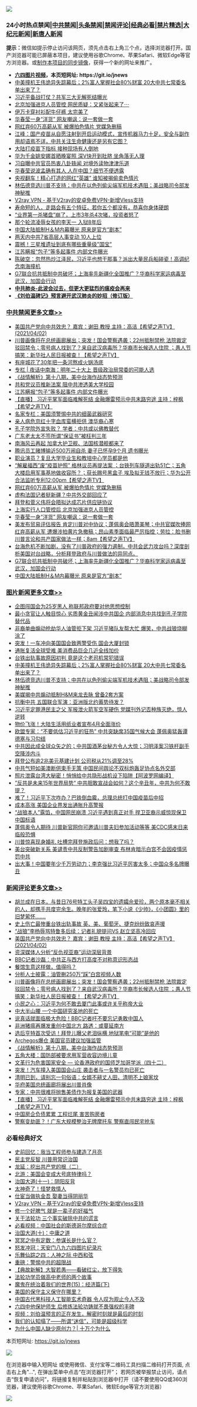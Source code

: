 ![](https://raw.githubusercontent.com/fqnews/bnews/master/64photo/fqnews-qr.jpg)

<div id="tt">
<h3>24小时热点禁闻|<a href="#%E4%B8%AD%E5%85%B1%E7%A6%81%E9%97%BB%E6%9B%B4%E5%A4%9A%E6%96%87%E7%AB%A0">中共禁闻</a>|<a href="#%E5%9B%BE%E7%89%87%E6%96%B0%E9%97%BB%E6%9B%B4%E5%A4%9A%E6%96%87%E7%AB%A0">头条禁闻</a>|<a href="#%E6%96%B0%E9%97%BB%E8%AF%84%E8%AE%BA%E6%9B%B4%E5%A4%9A%E6%96%87%E7%AB%A0">禁闻评论|<a href="#%E5%BF%85%E7%9C%8B%E7%BB%8F%E5%85%B8%E5%A5%BD%E6%96%87">经典必看|<a href="/video.md#%E7%A6%81%E7%89%87%E7%B2%BE%E9%80%89">禁片精选</a>|<a href="https://github.com/fqnews/djy/blob/master/gb/nf1351518.md#1">大纪元新闻</a>|<a href="https://github.com/fqnews/ntdtv/blob/master/gb/prog204.md#1">新唐人新闻</a></h3>
<div><b>提示：</b>微信如提示停止访问该网页，须先点击右上角三个点，选择浏览器打开。国产浏览器可能已屏蔽本项目，建议使用谷歌Chrome、苹果Safari、微软Edge等官方浏览器。或<a href="https://github.com/fqnews/bnews/blob/master/%E5%88%B6%E4%BD%9Cgit%E7%A6%81%E9%97%BB%E9%95%9C%E5%83%8F.md">制作本项目的同步镜像</a>，获得一个新的网址来推广。</div>
<ul>
<li><b><a href="http://d1.bdrive.tk/64.mp4" target="_blank">六四图片视频</a>，本页短网址: https://git.io/jnews</b></li>
<li><a href="/topimagenews/20210402/1517957.md">中美撞机王伟诡异失踪幕后；2%富人掌握社会80%财富 20大中共七常委名单出来了？</a></li>
<li><a href="/cbnews/20210402/1517979.md">习近平备战打仗？共军三大无解死结曝光</a></li>
<li><a href="/cbnews/20210402/1518062.md">北京加强进京人员管控 网民质疑：又紧张起来了⋯</a></li>
<li><a href="/cnnews/20210402/1518269.md">伊万卡穿衬衫配牛仔裤 太完美了</a></li>
<li><a href="/cbnews/20210402/1518268.md">华春莹一身“洋货” 网友嘲讽：说一套做一套</a></li>
<li><a href="/cbnews/20210402/1518355.md">网红弃60万高薪从军 被爆拍色情片 党媒急删稿</a></li>
<li><a href="/cbnews/20210402/1517987.md">江峰：国产疫苗从自愿注射到开启运动模式，宣传机器马力十足，安全与副作用却语焉不详，中共关注生命健康还是另有它图？</a></li>
<li><a href="/cbnews/20210402/1518109.md">大陆打疫苗下指标 接种现场有人倒地</a></li>
<li><a href="/yule/20210402/1518300.md">华为千金姚安娜首晒晚宴照 深V快开到肚脐 坐角落无人理</a></li>
<li><a href="/cbnews/20210402/1518078.md">习自曝中共官员热衷八卦轶闻 对境外读物津津乐道</a></li>
<li><a href="/headline/20210402/1518170.md">华春莹说波孟确有其人 人在中国？细节不便透露</a></li>
<li><a href="/comments/20210402/1517977.md">央视翻车！精心打造的网红“英雄” 谁知被揭偷卖色情片</a></li>
<li><a href="/topimagenews/20210402/1517873.md">林伍德竞选川普不支持；中共在以色列偷尖端军机技术遇阻；美战略司令部发神秘推</a></li>
<li><a href="/comments/20210402/1257608.md">V2ray VPN - 基于V2ray的安卓免费VPN-新增Vless支持</a></li>
<li><a href="/health/20210402/1518065.md">寿命短的人，走路会有五个特征，若你五个都没有，恭喜你身体硬朗</a></li>
<li><a href="/finance/20210402/1517904.md">“业界第一杀猪盘”崩了，上市3年杀4次猪，投资者怒了</a></li>
<li><a href="/lifebaike/20210402/1518299.md">那个轮流凌辱女孩的李天一 入狱8年后</a></li>
<li><a href="/cbnews/20210402/1518147.md">中国大陆抵制H＆M内幕曝光 原来是官方“剧本”</a></li>
<li><a href="/cnnews/20210402/1517948.md">两天内中共7省高层人事变动 10人上位</a></li>
<li><a href="/cnnews/20210402/1518271.md">震撼！三星堆遗址到底有哪些重量级"国宝"</a></li>
<li><a href="/cbnews/20210403/1518475.md">江苏瞒报“包子”等多起事件 内部文件曝光</a></li>
<li><a href="/bannedvideo/20210402/1518212.md">陈破空：忽然热炒江泽民，习近平也想干那事？派出大量民兵船碰瓷！高调纪念南海撞机</a></li>
<li><a href="/cbnews/20210402/1518198.md">G7联合抗共抵制中共破坏；上海率先新疆化全国推广？华裔科学家运病毒至武汉，加国会行动</a></li>
<li><b><a href="/comments/20200211/1275071.md" target="_blank">中共肺炎-此波会过去，但更大更猛烈的瘟疫会再来</a></b></li>
<li><b><a href="/comments/20200207/1272816.md" target="_blank">《刘伯温碑记》预言避开武汉肺炎的妙招（修订版）</a></b></li>
</ul>
</div>

<div class="catlist">
<h3><a href="/cbnews/" target="_blank">中共禁闻</a><span><a href="/cbnews/" target="_blank" rel="nofollow">更多文章>></a></span></h3>
<ul>
<li><a href="/comments/20210403/1518553.md" target="_blank">美国共产党向中共效忠？ 嘉宾：谢田 教授 主持：高洁【希望之声TV】(2021/04/02)</a></li>
<li><a href="/comments/20210403/1518544.md" target="_blank">川普画像将在总统画廊展出；突发！国会警察遇袭；22州抵制禁枪 法院裁定驳回禁令；零号病人找到了？来自武汉病毒所？华裔市长候选人住院 ；愚人节搞笑：新华社人民日报被查！【希望之声TV】</a></li>
<li><a href="/cbnews/20210403/1518507.md" target="_blank">有座城花了30年把一条河熬成火锅汤底</a></li>
<li><a href="/cbnews/20210403/1518494.md" target="_blank">专栏 | 夜话中南海：明年二十大上 晋级政治局常委的可能人选</a></li>
<li><a href="/comments/20210403/1518488.md" target="_blank">《战情解析》第十八期，美中台海作战态势预测</a></li>
<li><a href="/cbnews/20210403/1518487.md" target="_blank">共和党议员推新法案 阻中共渗透美大学校园</a></li>
<li><a href="/cbnews/20210403/1518475.md" target="_blank">江苏瞒报“包子”等多起事件 内部文件曝光</a></li>
<li><a href="/comments/20210403/1518464.md" target="_blank">【直播】  习近平掌军面临难解死结 金融爆雷预示中共末路穷途  主持：梓枫【希望之声TV】</a></li>
<li><a href="/cbnews/20210403/1518436.md" target="_blank">名家专栏：美国须警惕中共的细菌武器研究</a></li>
<li><a href="/cbnews/20210403/1518435.md" target="_blank">亲人病危京红十字血库蛮横拒供 澳华裔心寒</a></li>
<li><a href="/cbnews/20210403/1518434.md" target="_blank">孔子学院外宣失败？ 学者：中共或以佛教替代</a></li>
<li><a href="/cbnews/20210403/1518433.md" target="_blank">广东老太太不签所谓“保证书”被枉判三年</a></li>
<li><a href="/cbnews/20210403/1518404.md" target="_blank">南海风云再起 加拿大护卫舰、法国核潜舰都来了</a></li>
<li><a href="/cbnews/20210403/1518403.md" target="_blank">腾讯员工赌博输近500万闹自杀 妻子已怀孕9个月 遗书曝光</a></li>
<li><a href="/cbnews/20210403/1518389.md" target="_blank">职业演员？复旦大学毕业生和教培中心学员都是他</a></li>
<li><a href="/comments/20210403/1518388.md" target="_blank">&#8220;解雇福西&#8221;废“疫苗护照” 格林议员再提法案 ；台铁列车隧道出轨51亡；五角大楼启用军事基地做收容所？；获长赐号黑盒子 埃及拟无钱不放行；华为公开合法监听专利12:00pm【希望之声TV】</a></li>
<li><a href="/cbnews/20210402/1518355.md" target="_blank">网红弃60万高薪从军 被爆拍色情片 党媒急删稿</a></li>
<li><a href="/cbnews/20210402/1518354.md" target="_blank">虚构法国记者挺新疆？中共外交部回应了</a></li>
<li><a href="/cbnews/20210402/1518334.md" target="_blank">拜登和菅义伟将会晤拟达成芯片供应链协议</a></li>
<li><a href="/cbnews/20210402/1518296.md" target="_blank">上海实行人口管控后 北京加强进京人员管控</a></li>
<li><a href="/cbnews/20210402/1518268.md" target="_blank">华春莹一身“洋货” 网友嘲讽：说一套做一套</a></li>
<li><a href="/comments/20210402/1518236.md" target="_blank">美发布贸易评估报告 肯定川普对中协议；蓬佩奥会晤萧美琴；中共官媒吹捧网红弃高薪从军 遭爆涉拍黄片急撤稿；昂山素季面临最严厉指控；劳拉：脸书删川普言论和共产国家做法一样；8am【希望之声TV】</a></li>
<li><a href="/comments/20210402/1518199.md" target="_blank">台海危机不断加剧，没有了川普政府的强力遏制，中共会武力攻台吗？深度剖析美国对台战略，分析拜登政府与川普做法的异同点。</a></li>
<li><a href="/cbnews/20210402/1518198.md" target="_blank">G7联合抗共抵制中共破坏；上海率先新疆化全国推广？华裔科学家运病毒至武汉，加国会行动</a></li>
<li><a href="/cbnews/20210402/1518147.md" target="_blank">中国大陆抵制H＆M内幕曝光 原来是官方“剧本”</a></li>

</ul>
</div>
<div class="catlist">
<h3><a href="/topimagenews/" target="_blank">图片新闻</a><span><a href="/topimagenews/" target="_blank" rel="nofollow">更多文章>></a></span></h3>
<ul>
<li><a href="/topimagenews/20210403/1518554.md" target="_blank">企图闯国会为25岁黑人 称联邦政府要对他思想控制</a></li>
<li><a href="/topimagenews/20210403/1518546.md" target="_blank">最小贪官让人触目惊心 劣质黄金丑闻涉中共国企 内部消息中共找到孔子学院替代品</a></li>
<li><a href="/topimagenews/20210403/1518528.md" target="_blank">非裔单曲煽动抢劫华人油管拒下架 习近平猪队友帮大忙 爆笑，中共战狼烧糊涂了</a></li>
<li><a href="/topimagenews/20210403/1518459.md" target="_blank">突发！一车冲向美国国会致两警受伤 国会大厦封锁</a></li>
<li><a href="/topimagenews/20210403/1518446.md" target="_blank">通胀复活全球受难 美消费品巨企几近全线加价</a></li>
<li><a href="/topimagenews/20210402/1518285.md" target="_blank">台铁出轨事故原因初判 竟是这个老司机常犯错误</a></li>
<li><a href="/topimagenews/20210402/1517957.md" target="_blank">中美撞机王伟诡异失踪幕后；2%富人掌握社会80%财富 20大中共七常委名单出来了？</a></li>
<li><a href="/topimagenews/20210402/1517873.md" target="_blank">林伍德竞选川普不支持；中共在以色列偷尖端军机技术遇阻；美战略司令部发神秘推</a></li>
<li><a href="/topimagenews/20210402/1517863.md" target="_blank">美媒揭中共煽动抵制H&#038;M来龙去脉 曾备2套方案</a></li>
<li><a href="/topimagenews/20210402/1517862.md" target="_blank">抗衡中共 五国联合军演：亚洲版北约蓄势待发？</a></li>
<li><a href="/topimagenews/20210402/1517842.md" target="_blank">习近平定罪港民主之父 军报泄火箭军空军硬伤 党媒刊外记否种族灭绝，惊人逆转</a></li>
<li><a href="/topimagenews/20210402/1517841.md" target="_blank">物价飞涨！大陆生活用纸业者宣布4月全面涨价</a></li>
<li><a href="/topimagenews/20210401/1517464.md" target="_blank">欧盟专家：“不要低估习近平的狂热” 中共突缺席35国气候大会 蓬佩奥猛轰谭德塞与习勾结</a></li>
<li><a href="/topimagenews/20210401/1517078.md" target="_blank">中共因此成全球众矢之的；中共国酒茅台秘方令人大惊；习明泽案习铁杆副手空降涉内斗</a></li>
<li><a href="/topimagenews/20210401/1516907.md" target="_blank">拜登公布逾2兆美元基建计划 公司税从21%调至28%</a></li>
<li><a href="/topimagenews/20210331/1516706.md" target="_blank">中共气短如美澳断供束手无策 中国民间舆论不双标炮轰足协点名外交部</a></li>
<li><a href="/topimagenews/20210331/1516477.md" target="_blank">照片泄露台湾大秘密！悄悄给中共隐形战机设下陷阱【阿波罗网编译】</a></li>
<li><a href="/topimagenews/20210331/1516325.md" target="_blank">”反共是未来15年世界局势“ 中共胆敢宣战会如何？这个辛丑年，中共为何不敢提？</a></li>
<li><a href="/topimagenews/20210331/1516288.md" target="_blank">难了！习近平下次咋办？巴铁倒血霉，总理总统打中国疫苗后中招</a></li>
<li><a href="/topimagenews/20210331/1516209.md" target="_blank">成本高涨 美国企业界发出通胀升高警报</a></li>
<li><a href="/topimagenews/20210331/1516189.md" target="_blank">“战狼本人”露馅，中国网民崩溃 习近平遇到真正对手 捍卫亚裔示威惊现保卫中国标语</a></li>
<li><a href="/topimagenews/20210331/1516182.md" target="_blank">蓬佩奥令人期待 川普新官网你可邀请川普夫妇参加活动等等 美CDC感末日来临般恐惧</a></li>
<li><a href="/topimagenews/20210331/1516165.md" target="_blank">川普惊喜现身婚礼 吐槽完拜登施政后问：想我了吗？</a></li>
<li><a href="/topimagenews/20210331/1516164.md" target="_blank">美台突破新关系 美谴责中共反制警告加剧审查 布林肯暗示白宫不会因疫情惩罚中共</a></li>
<li><a href="/topimagenews/20210330/1515943.md" target="_blank">出大事！中国要年少千万劳动力；李克强比习近平厉害太多；中国众多名牌曝丑</a></li>

</ul>
</div>
<div class="catlist">
<h3><a href="/comments/" target="_blank">新闻评论</a><span><a href="/comments/" target="_blank" rel="nofollow">更多文章>></a></span></h3>
<ul>
<li><a href="/comments/20210403/1518561.md" target="_blank">胡兰成在日本，与昔日76号特工头子吴四宝的遗孀佘爱珍，两个原本毫不相关的人，却携手共度完余生。晚年的张爱玲，笔下小说《少帅》，《小团圆》里的旧梦萦怀&#8230;&#8230;.</a></li>
<li><a href="/comments/20210403/1518560.md" target="_blank">史上伤亡最惨重台铁出轨事故 英、美、葡萄牙、捷克纷纷致哀声援</a></li>
<li><a href="/comments/20210403/1518559.md" target="_blank">“战狼”李杨辱骂特鲁多后续：记者礼貌提问VS 赵立坚高冷回应</a></li>
<li><a href="/comments/20210403/1518553.md" target="_blank">美国共产党向中共效忠？ 嘉宾：谢田 教授 主持：高洁【希望之声TV】(2021/04/02)</a></li>
<li><a href="/comments/20210403/1518552.md" target="_blank">资深媒体人分析“反仇视亚裔”运动深层背景</a></li>
<li><a href="/comments/20210403/1518551.md" target="_blank">BBC记者沙磊：中共正与西方打高度不对称意识形态战</a></li>
<li><a href="/comments/20210403/1518550.md" target="_blank">餐馆生意这样做，值得吗？</a></li>
<li><a href="/comments/20210403/1518545.md" target="_blank">分析人士披露：油管删250万“踩”白宫视频人数</a></li>
<li><a href="/comments/20210403/1518544.md" target="_blank">川普画像将在总统画廊展出；突发！国会警察遇袭；22州抵制禁枪 法院裁定驳回禁令；零号病人找到了？来自武汉病毒所？华裔市长候选人住院 ；愚人节搞笑：新华社人民日报被查！【希望之声TV】</a></li>
<li><a href="/comments/20210403/1518531.md" target="_blank">小民之心：习近平为何不敢去厦门此事或许关乎称帝大业</a></li>
<li><a href="/comments/20210403/1518530.md" target="_blank">中大半山腰 一个中国研究圣地的死亡</a></li>
<li><a href="/comments/20210403/1518504.md" target="_blank">说真话就面临极大危险！BBC记者吁不要忘记勇敢中国人</a></li>
<li><a href="/comments/20210403/1518503.md" target="_blank">非洲猪瘟再爆发重创中国北方 路透：或蔓延南方</a></li>
<li><a href="/comments/20210403/1518501.md" target="_blank">选后亨特首次受访！拜登儿曝父老泪纵横 地狱笔电“可能”是他的</a></li>
<li><a href="/comments/20210403/1518500.md" target="_blank">Archegos爆仓 美国官员建议加强监管</a></li>
<li><a href="/comments/20210403/1518488.md" target="_blank">《战情解析》第十八期，美中台海作战态势预测</a></li>
<li><a href="/comments/20210403/1518484.md" target="_blank">五角大楼：国防部被要求用军营收容边境儿童</a></li>
<li><a href="/comments/20210403/1518474.md" target="_blank">文革行为危害国家安全 — 论香港政府的国师芝加哥学派（四十二）</a></li>
<li><a href="/comments/20210403/1518473.md" target="_blank">突发！汽车撞入美国国会山庄 袭击者与一名警员均已死亡</a></li>
<li><a href="/comments/20210403/1518472.md" target="_blank">清明已到，请别忘一句俗语：女婿不耕丈人田，清明不上娘家坟</a></li>
<li><a href="/comments/20210403/1518469.md" target="_blank">华府美国总统画廊将展出川普肖像</a></li>
<li><a href="/comments/20210403/1518468.md" target="_blank">专家：中共很难将抛售美债作为报复美国的武器</a></li>
<li><a href="/comments/20210403/1518464.md" target="_blank">【直播】  习近平掌军面临难解死结 金融爆雷预示中共末路穷途  主持：梓枫【希望之声TV】</a></li>
<li><a href="/comments/20210403/1518463.md" target="_blank">中国房企负债累累 工程烂尾 害苦购房者</a></li>
<li><a href="/comments/20210403/1518457.md" target="_blank">警察变劫匪？！广东大规模整治无牌摩托车 警察直闯民宅抢车</a></li>

</ul>
</div>

<div class="catlist">
<h3>必看经典好文</h3>
<ul>
<li><a href="/aomi/history/20141104/323033.md" target="_blank">史前回忆：我当工程师参与建造了月亮</a></li>
<li><a href="/comments/20200621/1348236.md" target="_blank">民主党反智 川普用常识治国</a></li>
<li><a href="/comments/20200928/1404653.md" target="_blank">龙延：挖出共产党的根（二）</a></li>
<li><a href="/comments/20200712/1359488.md" target="_blank">北游：美国会变成大号底特律吗？</a></li>
<li><a href="/cbnews/20180317/915893.md" target="_blank">治国大道(十一)：阴阳反背</a></li>
<li><a href="/ccpdope/20200907/1392129.md" target="_blank">太神奇了！怪梦救情人</a></li>
<li><a href="/lifebaike/20161111/612348.md" target="_blank">仕宦当做执金吾 娶妻当得阴丽华</a></li>
<li><a href="/comments/20210402/1257608.md" target="_blank">V2ray VPN &#8211; 基于V2ray的安卓免费VPN-新增Vless支持</a></li>
<li><a href="/funmedia/20200713/1359909.md" target="_blank">修一个好脾气 就是一辈子的好福气</a></li>
<li><a href="/cbnews/20200703/1354907.md" target="_blank">关于法轮功 三个事实破除中共的谎言</a></li>
<li><a href="/comments/20200806/1375443.md" target="_blank">必看视频：中国社会的斯德哥尔摩综合症</a></li>
<li><a href="/cbnews/20180316/915423.md" target="_blank">治国大道(十)：中庸之道</a></li>
<li><a href="/tculture/20200812/1378929.md" target="_blank">冥冥之中有定数：参谋长是什么官？</a></li>
<li><a href="/comments/20200604/783200.md" target="_blank">怒发冲冠：天安门八九六四图片纪录片</a></li>
<li><a href="/tculture/20190101/791144.md" target="_blank">乐舞仙踪之四：人神之际 中西和弦</a></li>
<li><a href="/comments/20200717/1362287.md" target="_blank">重磅：警惕中共的超限战</a></li>
<li><a href="/comments/20201217/1449706.md" target="_blank">【典故新解】大智若愚——看破红尘，放下得失</a></li>
<li><a href="/comments/20200629/1352533.md" target="_blank">法轮功学员做高中老师的两个故事</a></li>
<li><a href="/topimagenews/20180610/955499.md" target="_blank">魔鬼在统治着我们的世界(15)：经济篇(下)</a></li>
<li><a href="/lifebaike/20200520/1331379.md" target="_blank">美国的保守主义保守在哪里？</a></li>
<li><a href="/comments/20210223/1492497.md" target="_blank">中国古代黑科技人工智能玄术奇器 令人叹为观止今人不及</a></li>
<li><a href="/comments/20200926/1403542.md" target="_blank">六四中他保护师生 后修炼法轮功铸就不畏强权的丰碑</a></li>
<li><a href="/comments/20200628/1351782.md" target="_blank">视频：刘伯温预言的正在发生，解密时刻就是最后的时刻</a></li>
<li><a href="/sohnews/20161029/607205.md" target="_blank">我们的认知塌了——所谓“迷信”，可能是超级科学</a></li>
<li><a href="/ssgc/20200715/1360940.md" target="_blank">为什么中国人缺少原创力？| 十万个为什么</a></li>

</ul>
</div>

本页短网址: https://git.io/jnews

![](https://raw.githubusercontent.com/fqnews/bnews/master/64photo/fqnews-qr.jpg)

在浏览器中输入短网址 或使用微信、支付宝等二维码工具扫描二维码打开页面, 点击右上角"...", 在弹出菜单中点击“在浏览器打开”； 若网页被举报禁止访问，请点击“恢复申请访问”，将链接复制并粘贴到浏览器中打开（请不要使用QQ或360浏览器，建议使用谷歌Chrome、苹果Safari、微软Edge等官方浏览器）

![](https://raw.githubusercontent.com/fqnews/bnews/master/64photo/wx.jpg)